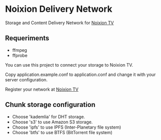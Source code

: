 # Noixion Delivery Network
Storage and Content Delivery Network for [Noixion TV](https://noixion.tv)

## Requeriments
- ffmpeg
- ffprobe

You can use this project to connect your storage to Noixion TV.
 
Copy application.example.conf to application.conf and change it with your server configuration.


Register your network at [Noixion TV](https://noixion.tv/account/networks/register)
## Chunk storage configuration
- Choose 'kademlia' for DHT storage.
- Choose 's3' to use Amazon S3 storage.
- Choose 'ipfs' to use IPFS (Inter-Planetary file system)
- Choose 'btfs' to use BTFS (BitTorrent file system)